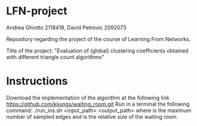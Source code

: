 # LFN-project

Andrea Ghiotto 2118418, David Petrovic 2092073

Repository regarding the project of the course of Learning From Networks.

Title of the project: "Evaluation of (global) clustering coefficients obtained with different triangle count algorithms"


# Instructions
Download the implementation of the algorithm at the following link https://github.com/kijungs/waiting_room.git
Run in a terminal the following command:
./run_ins.sh <input_path> <output_path> <k> <alpha>
where <k> is the maximum number of sampled edges and <alpha> is the relative size of the waiting room.
